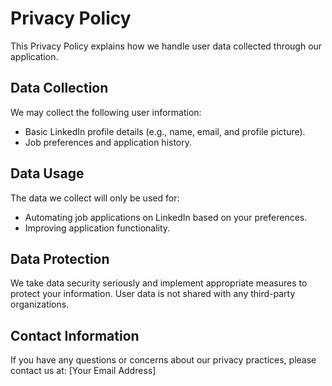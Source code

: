 # Privacy Policy

This Privacy Policy explains how we handle user data collected through our application.

## Data Collection
We may collect the following user information:
- Basic LinkedIn profile details (e.g., name, email, and profile picture).
- Job preferences and application history.

## Data Usage
The data we collect will only be used for:
- Automating job applications on LinkedIn based on your preferences.
- Improving application functionality.

## Data Protection
We take data security seriously and implement appropriate measures to protect your information. User data is not shared with any third-party organizations.

## Contact Information
If you have any questions or concerns about our privacy practices, please contact us at:
[Your Email Address]
